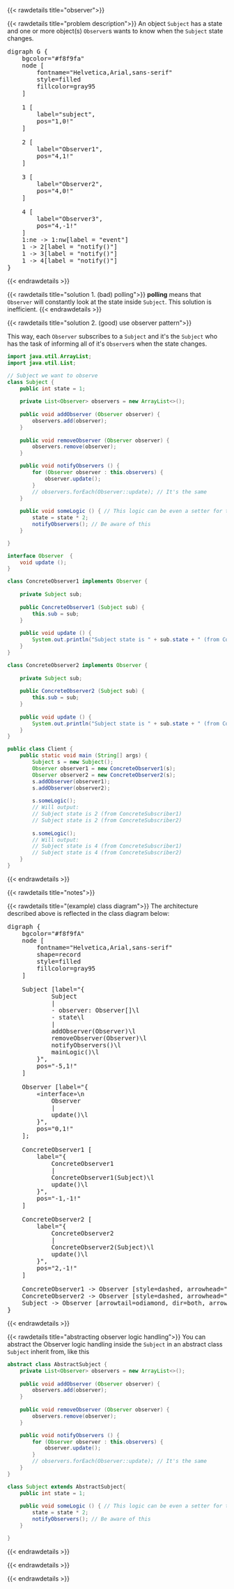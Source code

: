{{< rawdetails title="observer">}}

{{< rawdetails title="problem description">}}
An object `Subject` has a state and one or more object(s) `Observer`s wants to know when the `Subject` state changes.

<pre class="graphviz">
digraph G {
    bgcolor="#f8f9fa"
    node [
        fontname="Helvetica,Arial,sans-serif"
        style=filled
        fillcolor=gray95
    ]
    
    1 [ 
        label="subject",
        pos="1,0!"
    ]

    2 [ 
        label="Observer1",
        pos="4,1!"
    ]

    3 [ 
        label="Observer2",
        pos="4,0!"
    ]
    
    4 [ 
        label="Observer3",
        pos="4,-1!"
    ]
    1:ne -> 1:nw[label = "event"]
    1 -> 2[label = "notify()"]
    1 -> 3[label = "notify()"]
    1 -> 4[label = "notify()"]
}
</pre>

<!-- {{< includeImage path="/projects/design-patterns/observer/observer1.png" >}} -->
{{< endrawdetails >}}


{{< rawdetails title="solution 1. (bad) polling">}}
**polling** means that `Observer` will constantly look at the state inside `Subject`. This solution is inefficient.
{{< endrawdetails >}}


{{< rawdetails title="solution 2. (good) use observer pattern">}}

This way, each `Observer` subscribes to a `Subject` and it's the `Subject` who has the task of informing all of it's `Observer`s when the state changes.

```java
import java.util.ArrayList;
import java.util.List;

// Subject we want to observe
class Subject { 
    public int state = 1;
    
    private List<Observer> observers = new ArrayList<>();
    
    public void addObserver (Observer observer) {
        observers.add(observer);
    }
    
    public void removeObserver (Observer observer) {
        observers.remove(observer);
    }

    public void notifyObservers () {
        for (Observer observer : this.observers) {
            observer.update();
        }
        // observers.forEach(Observer::update); // It's the same
    }
    
    public void someLogic () { // This logic can be even a setter for the state
        state = state * 2;
        notifyObservers(); // Be aware of this
    }

}

interface Observer  {
    void update ();
}

class ConcreteObserver1 implements Observer {
    
    private Subject sub;
    
    public ConcreteObserver1 (Subject sub) {
        this.sub = sub;
    }
    
    public void update () {
        System.out.println("Subject state is " + sub.state + " (from ConcreteObserver1)");
    }
}

class ConcreteObserver2 implements Observer {
    
    private Subject sub;
    
    public ConcreteObserver2 (Subject sub) {
        this.sub = sub;
    }
    
    public void update () {
        System.out.println("Subject state is " + sub.state + " (from ConcreteObserver2)");
    }
}

public class Client {
	public static void main (String[] args) {
		Subject s = new Subject();
		Observer observer1 = new ConcreteObserver1(s);
        Observer observer2 = new ConcreteObserver2(s);
		s.addObserver(observer1);
		s.addObserver(observer2);
		
		s.someLogic(); 
		// Will output: 
		// Subject state is 2 (from ConcreteSubscriber1)
		// Subject state is 2 (from ConcreteSubscriber2)
		
		s.someLogic(); 
        // Will output: 
		// Subject state is 4 (from ConcreteSubscriber1)
		// Subject state is 4 (from ConcreteSubscriber2)
	}
}
```

{{< endrawdetails >}}


{{< rawdetails title="notes">}}

{{< rawdetails title="(example) class diagram">}}
The architecture described above is reflected in the class diagram below:
<!-- {{< includeImage path="/projects/design-patterns/observer/observer.png" >}} -->

<pre class="graphviz">
digraph {
    bgcolor="#f8f9fA"
    node [
        fontname="Helvetica,Arial,sans-serif"
        shape=record
        style=filled
        fillcolor=gray95
    ]

    Subject [label="{
            Subject
            |
            - observer: Observer[]\l
            - state\l
            |
            addObserver(Observer)\l
            removeObserver(Observer)\l
            notifyObservers()\l
            mainLogic()\l
        }",
        pos="-5,1!"
    ]

    Observer [label="{
        «interface»\n
            Observer
            |
            update()\l
        }",
        pos="0,1!"
    ];
    
    ConcreteObserver1 [
        label="{
            ConcreteObserver1
            |
            ConcreteObserver1(Subject)\l
            update()\l
        }",
        pos="-1,-1!"
    ]
    
    ConcreteObserver2 [
        label="{
            ConcreteObserver2
            |
            ConcreteObserver2(Subject)\l
            update()\l
        }",
        pos="2,-1!"
    ]
    
    ConcreteObserver1 -> Observer [style=dashed, arrowhead="empty"];
    ConcreteObserver2 -> Observer [style=dashed, arrowhead="empty"];
    Subject -> Observer [arrowtail=odiamond, dir=both, arrowhead="none"];
}
</pre>



{{< endrawdetails >}}

{{< rawdetails title="abstracting observer logic handling">}}
You can abstract the Observer logic handling inside the `Subject` in an abstract class `Subject` inherit from, like this

```java
abstract class AbstractSubject {
    private List<Observer> observers = new ArrayList<>();
    
    public void addObserver (Observer observer) {
        observers.add(observer);
    }
    
    public void removeObserver (Observer observer) {
        observers.remove(observer);
    }

    public void notifyObservers () {
        for (Observer observer : this.observers) {
            observer.update();
        }
        // observers.forEach(Observer::update); // It's the same
    }
}

class Subject extends AbstractSubject{
    public int state = 1;
    
    public void someLogic () { // This logic can be even a setter for the state
        state = state * 2;
        notifyObservers(); // Be aware of this
    }

}
```
{{< endrawdetails >}}

{{< endrawdetails >}}


{{< endrawdetails >}}
